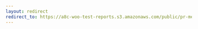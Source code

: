 ```yaml
---
layout: redirect
redirect_to: https://a8c-woo-test-reports.s3.amazonaws.com/public/pr-merge/41497/e2e/index.html
---
```

